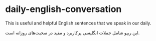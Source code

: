 # daily-english-conversation

This is useful and helpful English sentences that we speak in our daily.

این ریپو شامل جملات انگلیسی پرکاربرد و مفید در صحبت‌های روزانه‌ است.
